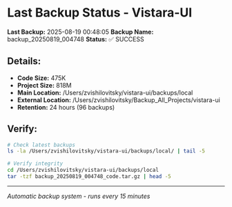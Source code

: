 # Last Backup Status - Vistara-UI

**Last Backup:** 2025-08-19 00:48:05
**Backup Name:** backup_20250819_004748
**Status:** ✅ SUCCESS

## Details:
- **Code Size:** 475K
- **Project Size:** 818M
- **Main Location:** /Users/zvishilovitsky/vistara-ui/backups/local
- **External Location:** /Users/zvishilovitsky/Backup_All_Projects/vistara-ui
- **Retention:** 24 hours (96 backups)

## Verify:
```bash
# Check latest backups
ls -la /Users/zvishilovitsky/vistara-ui/backups/local/ | tail -5

# Verify integrity
cd /Users/zvishilovitsky/vistara-ui/backups/local
tar -tzf backup_20250819_004748_code.tar.gz | head -5
```

---
*Automatic backup system - runs every 15 minutes*
